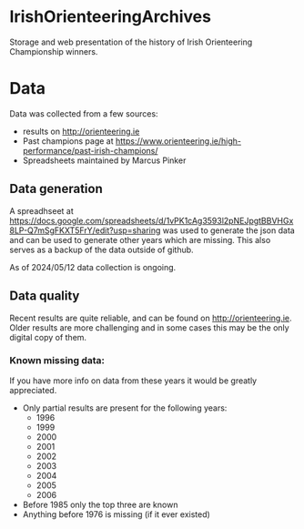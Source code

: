 # IrishOrienteeringArchives
Storage and web presentation of the history of Irish Orienteering Championship winners.

# Data

Data was collected from a few sources:
 - results on http://orienteering.ie
 - Past champions page at https://www.orienteering.ie/high-performance/past-irish-champions/
 - Spreadsheets maintained by Marcus Pinker

## Data generation

A spreadhseet at https://docs.google.com/spreadsheets/d/1vPK1cAg3593l2pNEJpgtBBVHGx8LP-Q7mSgFKXT5FrY/edit?usp=sharing was used to generate the json data and can be used to generate other years which are missing. This also serves as a backup of the data outside of github.

As of 2024/05/12 data collection is ongoing.

## Data quality

Recent results are quite reliable, and can be found on http://orienteering.ie. Older results are more challenging and in some cases this may be the only digital copy of them.

### Known missing data:
If you have more info on data from these years it would be greatly appreciated.

 - Only partial results are present for the following years:
   - 1996
   - 1999
   - 2000
   - 2001
   - 2002
   - 2003
   - 2004
   - 2005
   - 2006
 - Before 1985 only the top three are known
 - Anything before 1976 is missing (if it ever existed)
